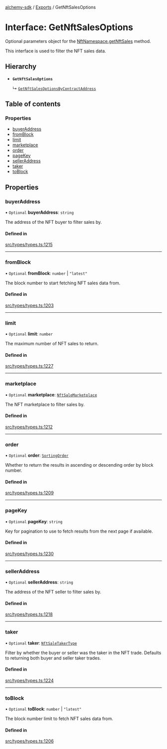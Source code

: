[alchemy-sdk](../README.md) / [Exports](../modules.md) / GetNftSalesOptions

# Interface: GetNftSalesOptions

Optional parameters object for the [NftNamespace.getNftSales](../classes/NftNamespace.md#getnftsales) method.

This interface is used to filter the NFT sales data.

## Hierarchy

- **`GetNftSalesOptions`**

  ↳ [`GetNftSalesOptionsByContractAddress`](GetNftSalesOptionsByContractAddress.md)

## Table of contents

### Properties

- [buyerAddress](GetNftSalesOptions.md#buyeraddress)
- [fromBlock](GetNftSalesOptions.md#fromblock)
- [limit](GetNftSalesOptions.md#limit)
- [marketplace](GetNftSalesOptions.md#marketplace)
- [order](GetNftSalesOptions.md#order)
- [pageKey](GetNftSalesOptions.md#pagekey)
- [sellerAddress](GetNftSalesOptions.md#selleraddress)
- [taker](GetNftSalesOptions.md#taker)
- [toBlock](GetNftSalesOptions.md#toblock)

## Properties

### buyerAddress

• `Optional` **buyerAddress**: `string`

The address of the NFT buyer to filter sales by.

#### Defined in

[src/types/types.ts:1215](https://github.com/alchemyplatform/alchemy-sdk-js/blob/e05babb/src/types/types.ts#L1215)

___

### fromBlock

• `Optional` **fromBlock**: `number` \| ``"latest"``

The block number to start fetching NFT sales data from.

#### Defined in

[src/types/types.ts:1203](https://github.com/alchemyplatform/alchemy-sdk-js/blob/e05babb/src/types/types.ts#L1203)

___

### limit

• `Optional` **limit**: `number`

The maximum number of NFT sales to return.

#### Defined in

[src/types/types.ts:1227](https://github.com/alchemyplatform/alchemy-sdk-js/blob/e05babb/src/types/types.ts#L1227)

___

### marketplace

• `Optional` **marketplace**: [`NftSaleMarketplace`](../enums/NftSaleMarketplace.md)

The NFT marketplace to filter sales by.

#### Defined in

[src/types/types.ts:1212](https://github.com/alchemyplatform/alchemy-sdk-js/blob/e05babb/src/types/types.ts#L1212)

___

### order

• `Optional` **order**: [`SortingOrder`](../enums/SortingOrder.md)

Whether to return the results in ascending or descending order by block number.

#### Defined in

[src/types/types.ts:1209](https://github.com/alchemyplatform/alchemy-sdk-js/blob/e05babb/src/types/types.ts#L1209)

___

### pageKey

• `Optional` **pageKey**: `string`

Key for pagination to use to fetch results from the next page if available.

#### Defined in

[src/types/types.ts:1230](https://github.com/alchemyplatform/alchemy-sdk-js/blob/e05babb/src/types/types.ts#L1230)

___

### sellerAddress

• `Optional` **sellerAddress**: `string`

The address of the NFT seller to filter sales by.

#### Defined in

[src/types/types.ts:1218](https://github.com/alchemyplatform/alchemy-sdk-js/blob/e05babb/src/types/types.ts#L1218)

___

### taker

• `Optional` **taker**: [`NftSaleTakerType`](../enums/NftSaleTakerType.md)

Filter by whether the buyer or seller was the taker in the NFT trade.
Defaults to returning both buyer and seller taker trades.

#### Defined in

[src/types/types.ts:1224](https://github.com/alchemyplatform/alchemy-sdk-js/blob/e05babb/src/types/types.ts#L1224)

___

### toBlock

• `Optional` **toBlock**: `number` \| ``"latest"``

The block number limit to fetch NFT sales data from.

#### Defined in

[src/types/types.ts:1206](https://github.com/alchemyplatform/alchemy-sdk-js/blob/e05babb/src/types/types.ts#L1206)

